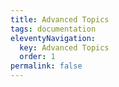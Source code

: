 ```yaml
---
title: Advanced Topics
tags: documentation
eleventyNavigation:
  key: Advanced Topics
  order: 1
permalink: false
---
```

